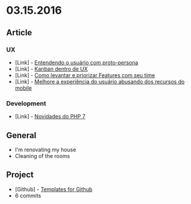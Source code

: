 # 03.15.2016


## Article

### UX

- \[Link\] - [Entendendo o usuário com proto-persona](http://blog.caelum.com.br/entendendo-usuario-proto-persona/)
- \[Link\] - [Kanban dentro de UX](http://blog.caelum.com.br/kanban-dentro-de-ux/)
- \[Link\] - [Como levantar e priorizar Features com seu time](http://blog.caelum.com.br/como-levantar-e-priorizar-features-com-seu-time/)
- \[Link\] - [Melhore a experiência do usuário abusando dos recursos do mobile](http://blog.caelum.com.br/melhore-a-experiencia-do-usuario-abusando-dos-recursos-do-mobile/)

### Development

- \[Link\] - [Novidades do PHP 7](http://blog.caelum.com.br/novidades-do-php-7/)


## General

- I'm renovating my house
 - Cleaning of the rooms


## Project

- \[Github\] - [Templates for Github](https://github.com/brazilian-dev/github-templates)
 - 6 commits
